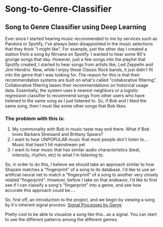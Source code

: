 # Song-to-Genre-Classifier
## Song to Genre Classifier using Deep Learning

Ever since I started hearing music recommended to me by services such as Pandora or Spotify, I've always been disappointed in the music selections that they think "I might like". For example, just the other day I created a station from a song by Nirvana on Spotify. I wanted to hear some 90's grunge songs that day. However, just a few songs into the playlist that Spotify created, I started to hear songs from artists like, Led Zeppelin and Jimi Hendrix. Now, while I enjoy these Classic Rock bands, it just didn't fit into the genre that I was looking for. The reason for this is that their recommendation systems are built on what's called "collaborative filtering". Collaborative filtering bases their recommendations on historical usage data. Essentially, the system uses k nearest neighbors or a logistic regression classifier to recommend songs from other users who have listened to the same song as I just listened to. So, if Bob and I liked the same song, then I must like some other songs that Bob likes. 

### The problem with this is:   

1. My commonality with Bob in music taste may end there. What if Bob loves Barbara Streisand and Brittany Spears?
2. I want to hear UNPOPULAR music that most people don't listen to... Music that hasn't hit mainstream yet
3. I want to hear music that has similar audio characteristics (beat, intensity, rhythm, etc) to what I'm listening to.

So, in order to do this, I believe we should take an approach similar to how Shazam matches a "fingerprint" of a song to its database. I'd like to use an artificial neural net to match a "fingerprint" of a song to another very closely related "fingerprint". However, before I take on that endeavor, I'd like to first see if I can classify a song's "fingerprint" into a genre, and see how accurate this approach could be....

  So, first off, an introduction to the project, and we begin by viewing a song by it's inherent signal process: [Signal Processes by Genre](https://github.com/G1NO/Song-to-Genre-Classifier/blob/master/Intro_load_data.ipynb)
  
  Pretty cool to be able to visualize a song like this...as a signal. You can start to see the different patterns among the different genres. 
  
  
